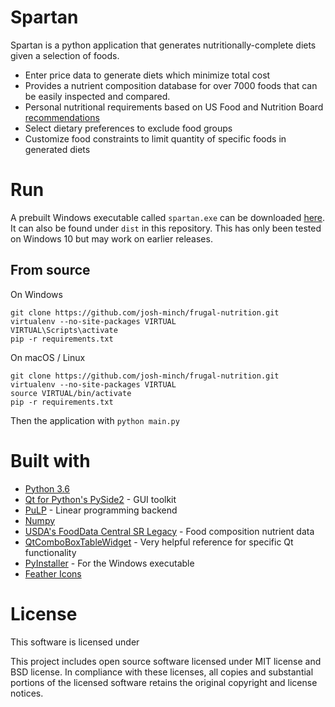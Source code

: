 # Spartan
Spartan is a python application that generates nutritionally-complete diets given a selection of foods.
* Enter price data to generate diets which minimize total cost
* Provides a nutrient composition database for over 7000 foods that can be easily inspected and compared.
* Personal nutritional requirements based on US Food and Nutrition Board [recommendations](https://ods.od.nih.gov/Health_Information/Dietary_Reference_Intakes.aspx)
* Select dietary preferences to exclude food groups
* Customize food constraints to limit quantity of specific foods in generated diets

# Run
A prebuilt Windows executable called `spartan.exe` can be downloaded [here]().
It can also be found under `dist` in this repository.
This has only been tested on Windows 10 but may work on earlier releases.

## From source
On Windows
```shell
git clone https://github.com/josh-minch/frugal-nutrition.git
virtualenv --no-site-packages VIRTUAL
VIRTUAL\Scripts\activate
pip -r requirements.txt
```
On macOS / Linux
```shell
git clone https://github.com/josh-minch/frugal-nutrition.git
virtualenv --no-site-packages VIRTUAL
source VIRTUAL/bin/activate
pip -r requirements.txt

```
Then the application with `python main.py`

# Built with
* [Python 3.6](https://www.python.org/downloads/)
* [Qt for Python's PySide2](https://www.qt.io/qt-for-python/) - GUI toolkit
* [PuLP](http://coin-or.github.io/pulp/) - Linear programming backend
* [Numpy](https://numpy.org/)
* [USDA's FoodData Central SR Legacy](https://fdc.nal.usda.gov/) - Food composition nutrient data
* [QtComboBoxTableWidget](https://github.com/pierrebai/QtComboBoxTableWidget) - Very helpful reference for specific Qt functionality
* [PyInstaller](https://www.pyinstaller.org/) - For the Windows executable
* [Feather Icons](https://feathericons.com/)

# License
This software is licensed under

This project includes open source software licensed under MIT license and BSD license. In compliance with these licenses, all copies and substantial portions of the licensed software retains the original copyright and license notices.